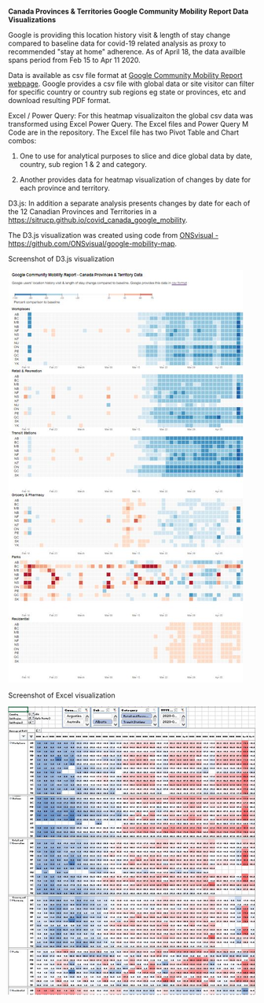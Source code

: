 <strong>Canada Provinces & Territories Google Community Mobility Report Data Visualizations</strong>

Google is providing this location history visit & length of stay change compared to baseline  data for covid-19 related analysis as proxy to recommended "stay at home" adherence. As of April 18, the data availble spans period from Feb 15 to Apr 11 2020. 

Data is available as csv file format at <a href="https://www.google.com/covid19/mobility/">Google Community Mobility Report webpage</a>. Google provides a csv file with global data or site visitor can filter for specific country or country sub regions eg state or provinces, etc and download resulting PDF format.

Excel / Power Query: For this heatmap visualizaiton the global csv data was transformed using Excel Power Query. The Excel files and Power Query M Code are in the repository. The Excel file has two Pivot Table and Chart combos:

1) One to use for analytical purposes to slice and dice global data by date, country, sub region 1 & 2 and category.

2) Another provides data for heatmap visualization of changes by date for each province and territory.

D3.js: In addition a separate analysis presents changes by date for each of the 12 Canadian Provinces and Territories in a <a href="https://sitrucp.github.io/covid_canada_google_mobility">https://sitrucp.github.io/covid_canada_google_mobility</a>.

The D3.js visualization was created using code from <a href="https://github.com/ONSvisual/google-mobility-map">ONSvisual - https://github.com/ONSvisual/google-mobility-map</a>.

Screenshot of D3.js visualization

![Alt text](/D3js_screenshot_heatmap.jpg?raw=true)

Screenshot of Excel visualization

![Alt text](/Excel_screenshot_heatmap.jpg?raw=true)

